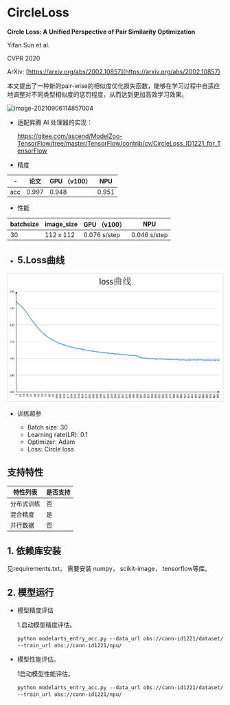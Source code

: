 # CircleLoss

**Circle Loss: A Unified Perspective of Pair Similarity Optimization**

Yifan Sun et al.

CVPR 2020

ArXiv: [https://arxiv.org/abs/2002.10857](https://arxiv.org/abs/2002.10857)

本文提出了一种新的pair-wise的相似度优化损失函数，能够在学习过程中自适应地调整对不同类型相似度的惩罚程度，从而达到更加高效学习效果。

![image-20210906114857004](https://picbed-1301760901.cos.ap-guangzhou.myqcloud.com/image-20210906114857004.png)


- 适配昇腾 AI 处理器的实现：
    
        
    https://gitee.com/ascend/ModelZoo-TensorFlow/tree/master/TensorFlow/contrib/cv/CircleLoss_ID1221_for_TensorFlow
        




- 精度

| -   | 论文    | GPU （v100） | NPU   |
|-----|-------|------------|-------|
| acc | 0.997 | 0.948      | 0.951 |

- 性能

| batchsize  |image_size| GPU （v100）   | NPU          |
|---|---|--------------|--------------|
| 30  | 112 x 112| 0.076 s/step | 0.046 s/step |


- ## 5.Loss曲线

![loss曲线](loss曲线.png)

- 训练超参

  - Batch size: 30
  - Learning rate(LR): 0.1
  - Optimizer: Adam
  - Loss: Circle loss

## 支持特性

| 特性列表  | 是否支持 |
|-------|------|
| 分布式训练 | 否    |
| 混合精度  | 是    |
| 并行数据  | 否    |

   
## 1. 依赖库安装

见requirements.txt， 需要安装 numpy， scikit-image， tensorflow等库。

## 2. 模型运行

- 模型精度评估

  1.启动模型精度评估。

     ```
     python modelarts_entry_acc.py --data_url obs://cann-id1221/dataset/ --train_url obs://cann-id1221/npu/
     ```

- 模型性能评估。

  1启动模型性能评估。

     ```
     python modelarts_entry_acc.py --data_url obs://cann-id1221/dataset/ --train_url obs://cann-id1221/npu/
     ```

